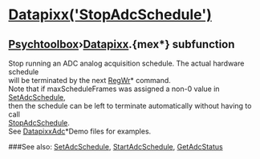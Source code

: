 # [Datapixx('StopAdcSchedule')](Datapixx-StopAdcSchedule) 
## [Psychtoolbox](Pyschtoolbox)&#8250;[Datapixx](Datapixx).{mex*} subfunction


Stop running an ADC analog acquisition schedule. The actual hardware schedule  
will be terminated by the next [RegWr](RegWr)\* command.  
Note that if maxScheduleFrames was assigned a non-0 value in [SetAdcSchedule](SetAdcSchedule),  
then the schedule can be left to terminate automatically without having to call  
[StopAdcSchedule](StopAdcSchedule).  
See [DatapixxAdc](DatapixxAdc)\*Demo files for examples.  
  


###See also:
[SetAdcSchedule](Datapixx-SetAdcSchedule), [StartAdcSchedule](Datapixx-StartAdcSchedule), [GetAdcStatus](Datapixx-GetAdcStatus)
